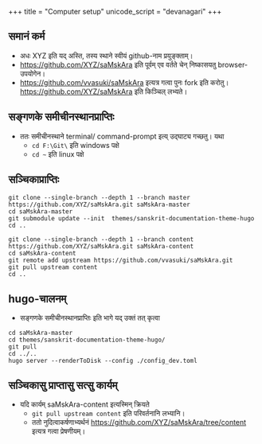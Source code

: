 +++
title = "Computer setup"
unicode_script = "devanagari"
+++

## समानं कर्म
- अधः XYZ इति यद् अस्ति, तस्य स्थाने स्वीयं github-नाम प्रयुङ्क्ताम्।
- https://github.com/XYZ/saMskAra इति पूर्वम् एव वर्तते चेन् निष्कासयतु browser-उपयोगेन।
- https://github.com/vvasuki/saMskAra इत्यत्र गत्वा पुनः fork इति करोतु। https://github.com/XYZ/saMskAra इति किञ्चिल् लभ्यते।

## सङ्गणके समीचीनस्थानप्राप्तिः
- ततः समीचीनस्थाने terminal/ command-prompt इत्य् उद्घाट्य गच्छतु। यथा 
  - `cd F:\Git\` इति windows पक्षे
  - `cd ~` इति linux पक्षे

## सञ्चिकाप्राप्तिः
```
git clone --single-branch --depth 1 --branch master https://github.com/XYZ/saMskAra.git saMskAra-master
cd saMskAra-master
git submodule update --init  themes/sanskrit-documentation-theme-hugo
cd ..

git clone --single-branch --depth 1 --branch content https://github.com/XYZ/saMskAra.git saMskAra-content
cd saMskAra-content
git remote add upstream https://github.com/vvasuki/saMskAra.git
git pull upstream content
cd ..
```

## hugo-चालनम्
- सङ्गणके समीचीनस्थानप्राप्तिः इति भागे यद् उक्तं तत् कृत्वा

```
cd saMskAra-master
cd themes/sanskrit-documentation-theme-hugo/
git pull
cd ../.. 
hugo server --renderToDisk --config ./config_dev.toml
```

## सञ्चिकासु प्राप्तासु सत्सु कार्यम्
- यदि कार्यम् saMskAra-content इत्यस्मिन् क्रियते
    - `git pull upstream content` इति परिवर्तनानि लभ्यानि।
    - ततो नुदित्वाकर्षणाभ्यर्थनं https://github.com/XYZ/saMskAra/tree/content इत्यत्र गत्वा प्रेषणीयम्।
